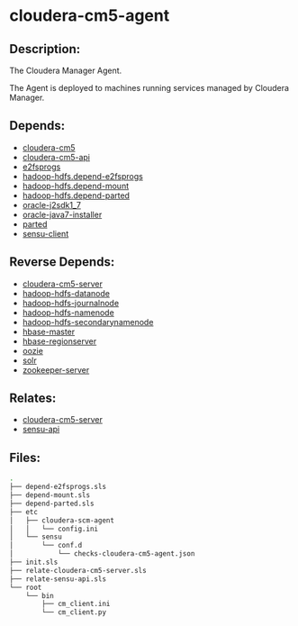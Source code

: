 # cloudera-cm5-agent

## Description:

The Cloudera Manager Agent.

The Agent is deployed to machines running services managed by Cloudera Manager.

## Depends:

  -  [cloudera-cm5](/salt/cloudera-cm5)
  -  [cloudera-cm5-api](/salt/cloudera-cm5-api)
  -  [e2fsprogs](/salt/e2fsprogs)
  -  [hadoop-hdfs.depend-e2fsprogs](/salt/hadoop-hdfs/depend-e2fsprogs.sls)
  -  [hadoop-hdfs.depend-mount](/salt/hadoop-hdfs/depend-mount.sls)
  -  [hadoop-hdfs.depend-parted](/salt/hadoop-hdfs/depend-parted.sls)
  -  [oracle-j2sdk1\_7](/salt/oracle-j2sdk1_7)
  -  [oracle-java7-installer](/salt/oracle-java7-installer)
  -  [parted](/salt/parted)
  -  [sensu-client](/salt/sensu-client)

## Reverse Depends:

  -  [cloudera-cm5-server](/salt/cloudera-cm5-server)
  -  [hadoop-hdfs-datanode](/salt/hadoop-hdfs-datanode)
  -  [hadoop-hdfs-journalnode](/salt/hadoop-hdfs-journalnode)
  -  [hadoop-hdfs-namenode](/salt/hadoop-hdfs-namenode)
  -  [hadoop-hdfs-secondarynamenode](/salt/hadoop-hdfs-secondarynamenode)
  -  [hbase-master](/salt/hbase-master)
  -  [hbase-regionserver](/salt/hbase-regionserver)
  -  [oozie](/salt/oozie)
  -  [solr](/salt/solr)
  -  [zookeeper-server](/salt/zookeeper-server)

## Relates:

  -  [cloudera-cm5-server](/salt/cloudera-cm5-server)
  -  [sensu-api](/salt/sensu-api)

## Files:

```bash
.
├── depend-e2fsprogs.sls
├── depend-mount.sls
├── depend-parted.sls
├── etc
│   ├── cloudera-scm-agent
│   │   └── config.ini
│   └── sensu
│       └── conf.d
│           └── checks-cloudera-cm5-agent.json
├── init.sls
├── relate-cloudera-cm5-server.sls
├── relate-sensu-api.sls
└── root
    └── bin
        ├── cm_client.ini
        └── cm_client.py
```
